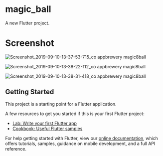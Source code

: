 # magic_ball

A new Flutter project.

# Screenshot
![Screenshot_2019-09-10-13-37-53-715_co appbrewery magic8ball](https://user-images.githubusercontent.com/39589782/64610902-8b958100-d3d0-11e9-9994-865e2f6ded72.png)

![Screenshot_2019-09-10-13-38-22-112_co appbrewery magic8ball](https://user-images.githubusercontent.com/39589782/64610993-b4b61180-d3d0-11e9-9575-011591c14f61.png)


![Screenshot_2019-09-10-13-38-31-418_co appbrewery magic8ball](https://user-images.githubusercontent.com/39589782/64611027-c4355a80-d3d0-11e9-9524-85c1484912f7.png)

## Getting Started

This project is a starting point for a Flutter application.

A few resources to get you started if this is your first Flutter project:

- [Lab: Write your first Flutter app](https://flutter.dev/docs/get-started/codelab)
- [Cookbook: Useful Flutter samples](https://flutter.dev/docs/cookbook)

For help getting started with Flutter, view our
[online documentation](https://flutter.dev/docs), which offers tutorials,
samples, guidance on mobile development, and a full API reference.
